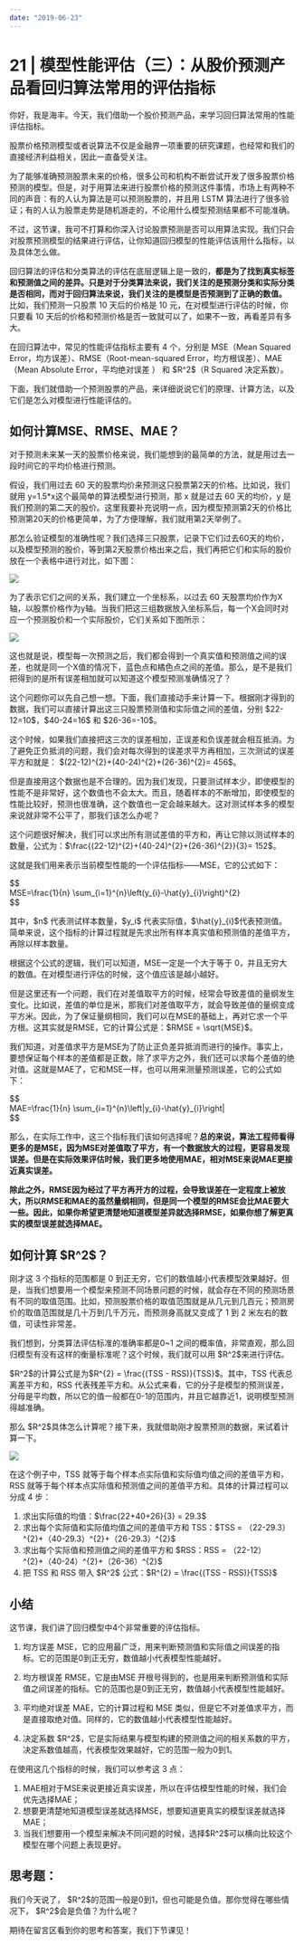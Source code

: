 ```yaml
---
date: "2019-06-23"
---  
```

      
# 21 | 模型性能评估（三）：从股价预测产品看回归算法常用的评估指标
你好，我是海丰。今天，我们借助一个股价预测产品，来学习回归算法常用的性能评估指标。

股票价格预测模型或者说算法不仅是金融界一项重要的研究课题，也经常和我们的直接经济利益相关，因此一直备受关注。

为了能够准确预测股票未来的价格，很多公司和机构不断尝试开发了很多股票价格预测的模型。但是，对于用算法来进行股票价格的预测这件事情，市场上有两种不同的声音：有的人认为算法是可以预测股票的，并且用 LSTM 算法进行了很多验证；有的人认为股票走势是随机游走的，不论用什么模型预测结果都不可能准确。

不过，这节课，我可不打算和你深入讨论股票预测是否可以用算法实现。我们只会对股票预测模型的结果进行评估，让你知道回归模型的性能评估该用什么指标，以及具体怎么做。

回归算法的评估和分类算法的评估在底层逻辑上是一致的，**都是为了找到真实标签和预测值之间的差异。只是对于分类算法来说，我们关注的是预测分类和实际分类是否相同，而对于回归算法来说，我们关注的是模型是否预测到了正确的数值。** 比如，我们预测一只股票 10 天后的价格是 10 元，在对模型进行评估的时候，你只要看 10 天后的价格和预测价格是否一致就可以了，如果不一致，再看差异有多大。

在回归算法中，常见的性能评估指标主要有 4 个，分别是 MSE（Mean Squared Error，均方误差）、RMSE（Root-mean-squared Error，均方根误差）、MAE（Mean Absolute Error，平均绝对误差 ） 和 \$R\^2\$（R Squared 决定系数）。

<!-- [[[read_end]]] -->

下面，我们就借助一个预测股票的产品，来详细说说它们的原理、计算方法，以及它们是怎么对模型进行性能评估的。

## 如何计算MSE、RMSE、MAE？

对于预测未来某一天的股票价格来说，我们能想到的最简单的方法，就是用过去一段时间它的平均价格进行预测。

假设，我们用过去 60 天的股票均价来预测这只股票第2天的价格。比如说，我们就用 y=1.5\*x这个最简单的算法模型进行预测，那 x 就是过去 60 天的均价，y 是我们预测的第二天的股价。这里我要补充说明一点，因为模型预测第2天的价格比预测第20天的价格更简单，为了方便理解，我们就用第2天举例了。

那怎么验证模型的准确性呢？我们选择三只股票，记录下它们过去60天的均价，以及模型预测的股价，等到第2天股票价格出来之后，我们再把它们和实际的股价放在一个表格中进行对比，如下图：

![](./httpsstatic001geekbangorgresourceimage0a5e0a9d16cce9612212086f9cbdb2f7765e.jpeg)

为了表示它们之间的关系，我们建立一个坐标系，以过去 60 天股票均价作为X轴，以股票价格作为y轴。当我们把这三组数据放入坐标系后，每一个X会同时对应一个预测股价和一个实际股价，它们关系如下图所示：

![](./httpsstatic001geekbangorgresourceimage76f07630eeb5b8383a5b8fyy710497db89f0.jpeg)

这也就是说，模型每一次预测之后，我们都会得到一个真实值和预测值之间的误差，也就是同一个X值的情况下，蓝色点和橘色点之间的差值。那么，是不是我们把得到的是所有误差相加就可以知道这个模型预测准确情况了？

这个问题你可以先自己想一想。下面，我们直接动手来计算一下。根据刚才得到的数据，我们可以直接计算出这三只股票预测值和实际值之间的差值，分别 \$22-12=10\$，\$40-24=16\$ 和 \$26-36=-10\$。

这个时候，如果我们直接把这三次的误差相加，正误差和负误差就会相互抵消。为了避免正负抵消的问题，我们会对每次得到的误差求平方再相加，三次测试的误差平方和就是： \$\(22-12\)\^\{2\}+\(40-24\)\^\{2\}+\(26-36\)\^\{2\}= 456\$。

但是直接用这个数据也是不合理的。因为我们发现，只要测试样本少，即使模型的性能不是非常好，这个数值也不会太大。而且，随着样本的不断增加，即使模型的性能比较好，预测也很准确，这个数值也一定会越来越大。这对测试样本多的模型来说就非常不公平了，那我们该怎么办呢？

这个问题很好解决，我们可以求出所有测试差值的平方和，再让它除以测试样本的数量，公式为：\$\\frac\{\(22-12\)\^\{2\}+\(40-24\)\^\{2\}+\(26-36\)\^\{2\}\}\{3\}= 152\$。

这就是我们用来表示当前模型性能的一个评估指标——MSE，它的公式如下：

\$\$  
MSE=\\frac\{1\}\{n\} \\sum\_\{i=1\}\^\{n\}\\left\(y\_\{i\}-\\hat\{y\}\_\{i\}\\right\)\^\{2\}  
\$\$

其中，\$n\$ 代表测试样本数量，\$y\_i\$ 代表实际值，\$\\hat\{y\}\_\{i\}\$代表预测值。简单来说，这个指标的计算过程就是先求出所有样本真实值和预测值的差值平方，再除以样本数量。

根据这个公式的逻辑，我们可以知道，MSE一定是一个大于等于 0，并且无穷大的数值。在对模型进行评估的时候，这个值应该是越小越好。

但是这里还有一个问题，我们在对差值取平方的时候，经常会导致差值的量纲发生变化。比如说，差值的单位是米，那我们对差值取平方，就会导致差值的量纲变成平方米。因此，为了保证量纲相同，我们可以在MSE的基础上，再对它求一个平方根。这其实就是RMSE，它的计算公式是：\$RMSE = \\sqrt\{MSE\}\$。

我们知道，对差值求平方是MSE为了防止正负差异抵消而进行的操作。事实上，要想保证每个样本的差值都是正数，除了求平方之外，我们还可以求每个差值的绝对值。这就是MAE了，它和MSE一样，也可以用来测量预测误差，它的公式如下：

\$\$  
MAE=\\frac\{1\}\{n\} \\sum\_\{i=1\}\^\{n\}\\left|y\_\{i\}-\\hat\{y\}\_\{i\}\\right|  
\$\$

那么，在实际工作中，这三个指标我们该如何选择呢？**总的来说，算法工程师看得更多的是MSE，因为MSE对差值取了平方，有一个数据放大的过程，更容易发现误差。但是在实际效果评估时候，我们更多地使用MAE，相对MSE来说MAE更接近真实误差。**

**除此之外，RMSE因为经过了平方再开方的过程，会导致误差在一定程度上被放大，所以RMSE和MAE的虽然量纲相同，但是同一个模型的RMSE会比MAE要大一些。因此，如果你希望更清楚地知道模型差异就选择RMSE，如果你想了解更真实的模型误差就选择MAE。**

## 如何计算 \$R\^2\$？

刚才这 3 个指标的范围都是 0 到正无穷，它们的数值越小代表模型效果越好。但是，当我们想要用一个模型来预测不同场景问题的时候，就会存在不同的预测场景有不同的取值范围。比如，预测股票价格的取值范围就是从几元到几百元；预测房价的取值范围就是几十万到几千万元，而预测身高就又变成了 1 到 2 米左右的数值，可读性非常差。

我们想到，分类算法评估标准的准确率都是0\~1 之间的概率值，非常直观，那么回归模型有没有这样的衡量标准呢？这个时候，我们就可以用 \$R\^2\$来进行评估。

\$R\^2\$的计算公式是为\$R\^\{2\} = \\frac\{\(TSS \- RSS\)\}\{TSS\}\$。其中，TSS 代表总离差平方和，RSS 代表残差平方和。从公式来看，它的分子是模型的预测误差，分母是平均数，所以它的值一般都在0-1的范围内，并且它越靠近1，说明模型预测得越准确。

那么 \$R\^2\$具体怎么计算呢？接下来，我就借助刚才股票预测的数据，来试着计算一下。

![](./httpsstatic001geekbangorgresourceimage76f07630eeb5b8383a5b8fyy710497db89f0.jpeg)

在这个例子中，TSS 就等于每个样本点实际值和实际值均值之间的差值平方和，RSS 就等于每个样本点实际值和预测值之间的差值平方和。具体的计算过程可以分成 4 步：

1.  求出实际值的均值：\$\\frac\{22+40+26\}\{3\} = 29.3\$
2.  求出每个实际值和实际值均值之间的差值平方和 TSS：\$TSS = （22-29.3）\^\{2\}+（40-29.3）\^\{2\}+（26-29.3）\^\{2\}\$
3.  求出每个实际值和预测值之间的差值平方和 \$RSS：RSS = （22-12）\^\{2\}+（40-24）\^\{2\}+（26-36）\^\{2\}\$
4.  把 TSS 和 RSS 带入 \$R\^2\$ 公式：\$R\^\{2\} = \\frac\{\(TSS - RSS\)\}\{TSS\}\$

## 小结

这节课，我们讲了回归模型中4个非常重要的评估指标。

1.  均方误差 MSE，它的应用最广泛，用来判断预测值和实际值之间误差的指标。它的范围是0到正无穷，数值越小代表模型性能越好。

2.  均方根误差 RMSE，它是由MSE 开根号得到的，也是用来判断预测值和实际值之间误差的指标。它的范围也是0到正无穷，数值越小代表模型性能越好。

3.  平均绝对误差 MAE，它的计算过程和 MSE 类似，但是它不对差值求平方，而是直接取绝对值。同样的，它的数值越小代表模型性能越好。

4.  决定系数 \$R\^2\$，它是实际结果与模型构建的预测值之间的相关系数的平方，决定系数值越高，代表模型效果越好，它的范围一般为0到1。

在使用这几个指标的时候，我们可以参考这 3 点：

1.  MAE相对于MSE来说更接近真实误差，所以在评估模型性能的时候，我们会优先选择MAE；
2.  想要更清楚地知道模型误差就选择MSE，想要知道更真实的模型误差就选择MAE；
3.  当我们想要用一个模型来解决不同问题的时候，选择\$R\^2\$可以横向比较这个模型在哪个问题上表现更好。

## 思考题：

我们今天说了， \$R\^2\$的范围一般是0到1，但也可能是负值。那你觉得在哪些情况下， \$R\^2\$会是负值？为什么呢？

期待在留言区看到你的思考和答案，我们下节课见！